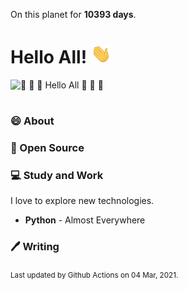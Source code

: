 On this planet for **10393 days**.

# Hello All! <img src="assets/wave.gif" width="32px" alt="">

<img src="assets/banner.png" style="margin-bottom:16px;" alt="👋 👋 👋 Hello All 👋 👋 👋">

### 😄 About


### 🙏 Open Source


### 💻 Study and Work

I love to explore new technologies. 

- **Python** - Almost Everywhere

### 🖊️ Writing

<sub>Last updated by Github Actions on 04 Mar, 2021.</sub>